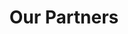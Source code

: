 ---
title: Our Partners
partners: 
    - image: /img/partners/GEI_ARROW.png
      name: Arrow
    - image: /img/partners/GEI_FRHAM.png
      name: FHRAM 
    - image: /img/partners/GEI_JFS.png
      name: Justice For Sisters
    - image: /img/partners/rehak kelantan.jpg
      name: REHAK
    
---